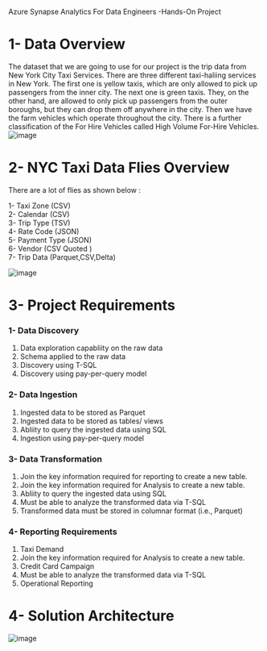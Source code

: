 Azure Synapse Analytics For Data Engineers -Hands-On Project

# 1- Data Overview 

The dataset that we are going to use for our project is the trip data from New York City Taxi Services.
There are three different taxi-haliing services in New York.
The first one is yellow taxis, which are only allowed to pick up passengers from the inner city.
The next one is green taxis. They, on the other hand, are allowed to only pick up passengers from the outer boroughs, but they can drop them off anywhere in the city.
Then we have the farm vehicles which operate throughout the city.
There is a further classification of the For Hire Vehicles called High Volume For-Hire Vehicles.
![image](https://github.com/AbdallahQoutbAli/Azure-Synapse-Analytics-For-Data-Engineers--Hands-On-Project/assets/47276503/8293544d-c6a4-46f6-b77b-4137b59d8693)



# 2- NYC Taxi Data Flies Overview 
There are a lot of flies as shown below : 

1- Taxi Zone (CSV) <br>
2- Calendar (CSV)  <br>
3- Trip Type (TSV)  <br>
4- Rate Code (JSON)  <br> 
5- Payment Type (JSON)  <br>
6- Vendor (CSV Quoted )  <br>
7- Trip Data (Parquet,CSV,Delta)  <br>

![image](https://github.com/AbdallahQoutbAli/Azure-Synapse-Analytics-For-Data-Engineers--Hands-On-Project/assets/47276503/540bd0bf-bc64-4e1a-af1f-8e67cf1fa1bb)

# 3- Project Requirements
### 1- Data Discovery 
<ol>
<li> Data exploration capabliity on the raw data </li>
<li> Schema applied to the raw data </li>
<li> Discovery using T-SQL </li>
<li> Discovery using pay-per-query model </li>
  
</ol>

### 2- Data Ingestion

<ol>
<li> Ingested data to be stored as Parquet </li>
<li> Ingested data to be stored as tables/ views </li>
<li> Abliity to query the ingested data using SQL</li>
<li> Ingestion using pay-per-query model</li>
  
</ol>

### 3- Data Transformation


<ol>
<li> Join the key information required for reporting to create a new table. </li>
<li> Join the key information required for Analysis to create a new table.</li>
<li> Abliity to query the ingested data using SQL</li>
<li> Must be able to analyze the transformed data via T-SQL </li>
<li> Transformed data must be stored in columnar format (i.e., Parquet) </li>

</ol>

### 4- Reporting Requirements

<ol>
<li> Taxi Demand </li>
<li> Join the key information required for Analysis to create a new table.</li>
<li> Credit Card Campaign</li>
<li> Must be able to analyze the transformed data via T-SQL </li>
<li> Operational Reporting</li>

</ol>


# 4- Solution Architecture
![image](https://github.com/AbdallahQoutbAli/Azure-Synapse-Analytics-For-Data-Engineers--Hands-On-Project/assets/47276503/52a2d5ed-fb72-4ad1-92c4-a0ef020c717e)




